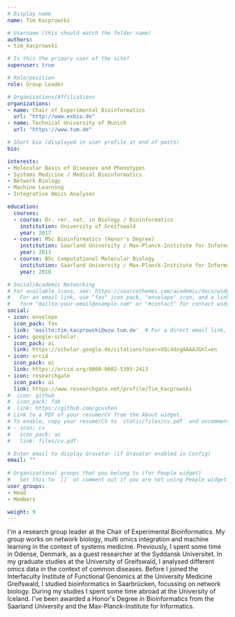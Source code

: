 ```yaml
---
# Display name
name: Tim Kacprowski

# Username (this should match the folder name)
authors:
- tim_kacprowski

# Is this the primary user of the site?
superuser: true

# Role/position
role: Group Leader

# Organizations/Affiliations
organizations:
- name: Chair of Experimental Bioinformatics
  url: "http://www.exbio.de"
- name: Technical University of Munich
  url: "https://www.tum.de"

# Short bio (displayed in user profile at end of posts)
bio:   

interests:
- Molecular Basis of Diseases and Phenotypes
- Systems Medicine / Medical Bioinformatics
- Network Biology
- Machine Learning
- Integrative Omics Analyses

education:
  courses:
  - course: Dr. rer. nat. in Biology / Bioinformatics
    institution: University of Greifswald
    year: 2017
  - course: MSc Bioinformatics (Honor's Degree)
    institution: Saarland University / Max-Planck-Institute for Informatics
    year: 2011
  - course: BSc Computational Molecular Biology
    institution: Saarland University / Max-Planck-Institute for Informatics
    year: 2010

# Social/Academic Networking
# For available icons, see: https://sourcethemes.com/academic/docs/widgets/#icons
#   For an email link, use "fas" icon pack, "envelope" icon, and a link in the
#   form "mailto:your-email@example.com" or "#contact" for contact widget.
social:
- icon: envelope
  icon_pack: fas
  link: 'mailto:tim.kacprowski@wzw.tum.de'  # For a direct email link, use "mailto:test@example.org".
- icon: google-scholar
  icon_pack: ai
  link: https://scholar.google.de/citations?user=VQc4dxgAAAAJ&hl=en
- icon: orcid
  icon_pack: ai
  link: https://orcid.org/0000-0002-5393-2413
- icon: researchgate
  icon_pack: ai
  link: https://www.researchgate.net/profile/Tim_Kacprowski
#- icon: github
#  icon_pack: fab
#  link: https://github.com/gcushen
# Link to a PDF of your resume/CV from the About widget.
# To enable, copy your resume/CV to `static/files/cv.pdf` and uncomment the lines below.  
# - icon: cv
#   icon_pack: ai
#   link: files/cv.pdf

# Enter email to display Gravatar (if Gravatar enabled in Config)
email: ""
  
# Organizational groups that you belong to (for People widget)
#   Set this to `[]` or comment out if you are not using People widget.  
user_groups:
- Head
- Members

weight: 9
---
```


I'm a research group leader at the Chair of Experimental Bioinformatics.  My
group works on network biology, multi omics integration and machine learning in
the context of systems medicine.  Previously, I spent some time in Odense,
Denmark, as a guest researcher at the Syddansk Universitet.  In my graduate
studies at the University of Greifswald, I analysed different omics data in the
context of common diseases. Before I joined the Interfaculty Institute of
Functional Genomics at the University Medicine Greifswald, I studied
bioinformatics in Saarbrücken, focussing on network biology. During my studies
I spent some time abroad at the University of Iceland. I've been awarded a Honor's
Degree in Bioinformatics from the Saarland University and the
Max-Planck-Institute for Informatics.
